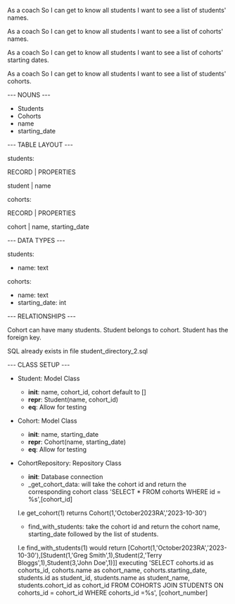 As a coach
So I can get to know all students
I want to see a list of students' names.

As a coach
So I can get to know all students
I want to see a list of cohorts' names.

As a coach
So I can get to know all students
I want to see a list of cohorts' starting dates.

As a coach
So I can get to know all students
I want to see a list of students' cohorts.

--- NOUNS ---

 * Students
 * Cohorts
 * name
 * starting_date


--- TABLE LAYOUT ---

students:

RECORD | PROPERTIES

student | name

cohorts:

RECORD | PROPERTIES

cohort | name, starting_date

--- DATA TYPES ---

students:
 * name: text

cohorts:
 * name: text
 * starting_date: int

--- RELATIONSHIPS ---

Cohort can have many students. Student belongs to cohort. Student has the foreign key.

SQL already exists in file student_directory_2.sql

--- CLASS SETUP ---

 * Student: Model Class
    * __init__: name, cohort_id, cohort default to []
    * __repr__: Student(name, cohort_id)
    * __eq__: Allow for testing

 * Cohort: Model Class
    * __init__: name, starting_date
    * __repr__: Cohort(name, starting_date)
    * __eq__: Allow for testing

 * CohortRepository: Repository Class
    * __init__: Database connection
    * _get_cohort_data: will take the cohort id and return the corresponding cohort class 'SELECT * FROM cohorts WHERE id = %s',[cohort_id] 

    I.e get_cohort(1) returns Cohort(1,'October2023RA','2023-10-30')
    * find_with_students: take the cohort id and return the cohort name, starting_date followed by the list of students. 
    
    I.e find_with_students(1) would return [Cohort(1,'October2023RA','2023-10-30'),[Student(1,'Greg Smith',1),Student(2,'Terry Bloggs',1),Student(3,'John Doe',1)]] executing 
    'SELECT 
            cohorts.id as cohorts_id,
            cohorts.name as cohort_name,
            cohorts.starting_date,
            students.id as student_id,
            students.name as student_name,
            students.cohort_id as cohort_id
    FROM COHORTS
    JOIN STUDENTS
    ON cohorts_id = cohort_id
    WHERE cohorts_id =%s', [cohort_number]
